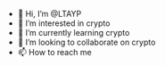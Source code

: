- 👋 Hi, I’m @LTAYP
- 👀 I’m interested in crypto
- 🌱 I’m currently learning crypto
- 💞️ I’m looking to collaborate on crypto
- 📫 How to reach me 

<!---
LTAYP/LTAYP is a ✨ special ✨ repository because its `README.md` (this file) appears on your GitHub profile.
You can click the Preview link to take a look at your changes.
--->

